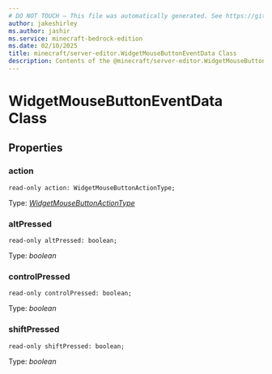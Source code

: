 ```yaml
---
# DO NOT TOUCH — This file was automatically generated. See https://github.com/mojang/minecraftapidocsgenerator to modify descriptions, examples, etc.
author: jakeshirley
ms.author: jashir
ms.service: minecraft-bedrock-edition
ms.date: 02/10/2025
title: minecraft/server-editor.WidgetMouseButtonEventData Class
description: Contents of the @minecraft/server-editor.WidgetMouseButtonEventData class.
---
```

# WidgetMouseButtonEventData Class

## Properties

### **action**
`read-only action: WidgetMouseButtonActionType;`

Type: [*WidgetMouseButtonActionType*](WidgetMouseButtonActionType.md)

### **altPressed**
`read-only altPressed: boolean;`

Type: *boolean*

### **controlPressed**
`read-only controlPressed: boolean;`

Type: *boolean*

### **shiftPressed**
`read-only shiftPressed: boolean;`

Type: *boolean*
